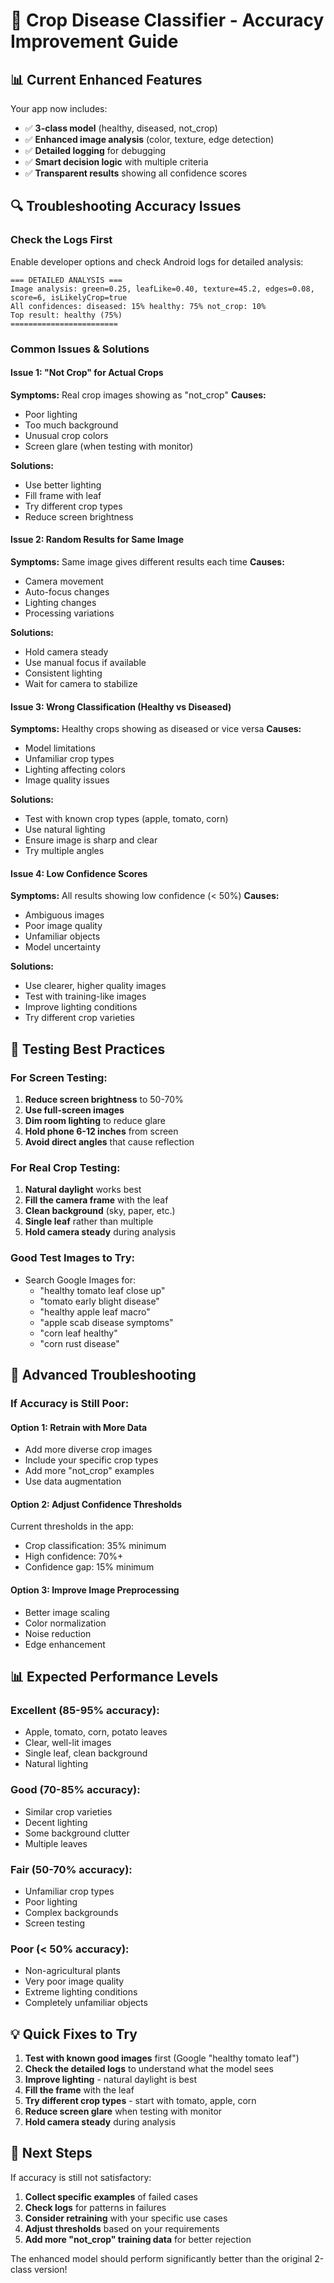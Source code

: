 # 🎯 Crop Disease Classifier - Accuracy Improvement Guide

## 📊 Current Enhanced Features

Your app now includes:
- ✅ **3-class model** (healthy, diseased, not_crop)
- ✅ **Enhanced image analysis** (color, texture, edge detection)
- ✅ **Detailed logging** for debugging
- ✅ **Smart decision logic** with multiple criteria
- ✅ **Transparent results** showing all confidence scores

## 🔍 Troubleshooting Accuracy Issues

### **Check the Logs First**
Enable developer options and check Android logs for detailed analysis:
```
=== DETAILED ANALYSIS ===
Image analysis: green=0.25, leafLike=0.40, texture=45.2, edges=0.08, score=6, isLikelyCrop=true
All confidences: diseased: 15% healthy: 75% not_crop: 10%
Top result: healthy (75%)
========================
```

### **Common Issues & Solutions**

#### **Issue 1: "Not Crop" for Actual Crops**
**Symptoms:** Real crop images showing as "not_crop"
**Causes:** 
- Poor lighting
- Too much background
- Unusual crop colors
- Screen glare (when testing with monitor)

**Solutions:**
- Use better lighting
- Fill frame with leaf
- Try different crop types
- Reduce screen brightness

#### **Issue 2: Random Results for Same Image**
**Symptoms:** Same image gives different results each time
**Causes:** 
- Camera movement
- Auto-focus changes
- Lighting changes
- Processing variations

**Solutions:**
- Hold camera steady
- Use manual focus if available
- Consistent lighting
- Wait for camera to stabilize

#### **Issue 3: Wrong Classification (Healthy vs Diseased)**
**Symptoms:** Healthy crops showing as diseased or vice versa
**Causes:**
- Model limitations
- Unfamiliar crop types
- Lighting affecting colors
- Image quality issues

**Solutions:**
- Test with known crop types (apple, tomato, corn)
- Use natural lighting
- Ensure image is sharp and clear
- Try multiple angles

#### **Issue 4: Low Confidence Scores**
**Symptoms:** All results showing low confidence (< 50%)
**Causes:**
- Ambiguous images
- Poor image quality
- Unfamiliar objects
- Model uncertainty

**Solutions:**
- Use clearer, higher quality images
- Test with training-like images
- Improve lighting conditions
- Try different crop varieties

## 📱 Testing Best Practices

### **For Screen Testing:**
1. **Reduce screen brightness** to 50-70%
2. **Use full-screen images** 
3. **Dim room lighting** to reduce glare
4. **Hold phone 6-12 inches** from screen
5. **Avoid direct angles** that cause reflection

### **For Real Crop Testing:**
1. **Natural daylight** works best
2. **Fill the camera frame** with the leaf
3. **Clean background** (sky, paper, etc.)
4. **Single leaf** rather than multiple
5. **Hold camera steady** during analysis

### **Good Test Images to Try:**
- Search Google Images for:
  - "healthy tomato leaf close up"
  - "tomato early blight disease"
  - "healthy apple leaf macro"
  - "apple scab disease symptoms"
  - "corn leaf healthy"
  - "corn rust disease"

## 🔧 Advanced Troubleshooting

### **If Accuracy is Still Poor:**

#### **Option 1: Retrain with More Data**
- Add more diverse crop images
- Include your specific crop types
- Add more "not_crop" examples
- Use data augmentation

#### **Option 2: Adjust Confidence Thresholds**
Current thresholds in the app:
- Crop classification: 35% minimum
- High confidence: 70%+
- Confidence gap: 15% minimum

#### **Option 3: Improve Image Preprocessing**
- Better image scaling
- Color normalization
- Noise reduction
- Edge enhancement

## 📊 Expected Performance Levels

### **Excellent (85-95% accuracy):**
- Apple, tomato, corn, potato leaves
- Clear, well-lit images
- Single leaf, clean background
- Natural lighting

### **Good (70-85% accuracy):**
- Similar crop varieties
- Decent lighting
- Some background clutter
- Multiple leaves

### **Fair (50-70% accuracy):**
- Unfamiliar crop types
- Poor lighting
- Complex backgrounds
- Screen testing

### **Poor (< 50% accuracy):**
- Non-agricultural plants
- Very poor image quality
- Extreme lighting conditions
- Completely unfamiliar objects

## 💡 Quick Fixes to Try

1. **Test with known good images** first (Google "healthy tomato leaf")
2. **Check the detailed logs** to understand what the model sees
3. **Improve lighting** - natural daylight is best
4. **Fill the frame** with the leaf
5. **Try different crop types** - start with tomato, apple, corn
6. **Reduce screen glare** when testing with monitor
7. **Hold camera steady** during analysis

## 🎯 Next Steps

If accuracy is still not satisfactory:
1. **Collect specific examples** of failed cases
2. **Check logs** for patterns in failures
3. **Consider retraining** with your specific use cases
4. **Adjust thresholds** based on your requirements
5. **Add more "not_crop" training data** for better rejection

The enhanced model should perform significantly better than the original 2-class version!